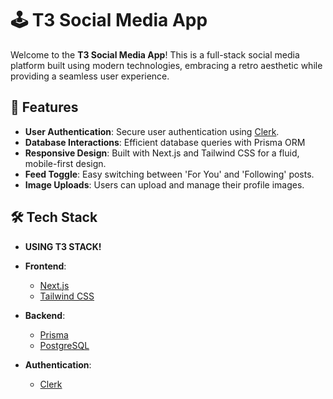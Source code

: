 # 🕹️ T3 Social Media App

Welcome to the **T3 Social Media App**! This is a full-stack social media platform built using modern technologies, embracing a retro aesthetic while providing a seamless user experience.

## 🌟 Features

- **User Authentication**: Secure user authentication using [Clerk](https://clerk.dev).
- **Database Interactions**: Efficient database queries with Prisma ORM
- **Responsive Design**: Built with Next.js and Tailwind CSS for a fluid, mobile-first design.
- **Feed Toggle**: Easy switching between 'For You' and 'Following' posts.
- **Image Uploads**: Users can upload and manage their profile images.

## 🛠️ Tech Stack

- **USING T3 STACK!**

- **Frontend**: 
  - [Next.js](https://nextjs.org)
  - [Tailwind CSS](https://tailwindcss.com)
  
- **Backend**:
  - [Prisma](https://www.prisma.io)
  - [PostgreSQL](https://www.postgresql.org)
  
- **Authentication**:
  - [Clerk](https://clerk.dev)